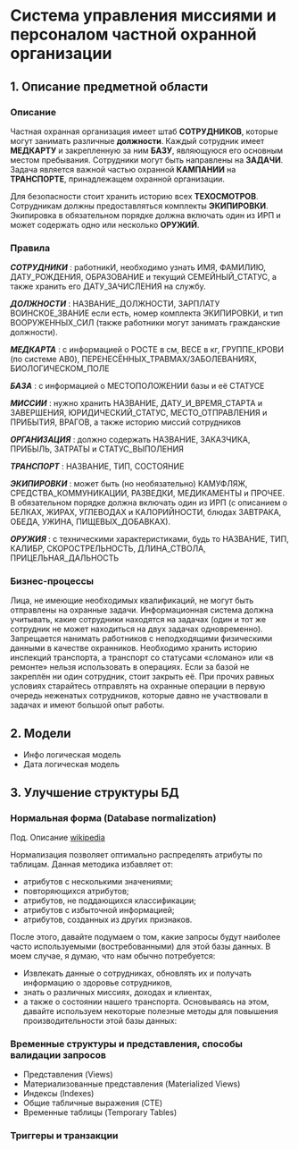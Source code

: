 # Система управления миссиями и персоналом частной охранной организации

## 1. Описание предметной области

### Описание

Частная охранная организация имеет штаб **СОТРУДНИКОВ**, которые могут занимать различные **должности**. 
Каждый сотрудник имеет **МЕДКАРТУ** и закрепленную за ним **БАЗУ**, являющуюся его основным местом пребывания. 
Сотрудники могут быть направлены на **ЗАДАЧИ**. 
Задача является важной частью охранной **КАМПАНИИ** на **ТРАНСПОРТЕ**, принадлежащем охранной организации.

Для безопасности стоит хранить историю всех **ТЕХОСМОТРОВ**. 
Сотрудникам должны предоставляться комплекты **ЭКИПИРОВКИ**.
Экипировка в обязательном порядке должна включать один из ИРП и может содержать одно или несколько **ОРУЖИЙ**.

### Правила

**_СОТРУДНИКИ_** : работникИ, необходимо узнать ИМЯ, ФАМИЛИЮ, ДАТУ_РОЖДЕНИЯ, ОБРАЗОВАНИЕ и текущий СЕМЕЙНЫЙ_СТАТУС, а также хранить его ДАТУ_ЗАЧИСЛЕНИЯ на службу.

**_ДОЛЖНОСТИ_** : НАЗВАНИЕ_ДОЛЖНОСТИ, ЗАРПЛАТУ ВОИНСКОЕ_ЗВАНИЕ если есть, номер комплекта ЭКИПИРОВКИ, и тип ВООРУЖЕННЫХ_СИЛ (также работники могут занимать гражданские должности).

**_МЕДКАРТА_** : с информацией о РОСТЕ в см, ВЕСЕ в кг, ГРУППЕ_КРОВИ (по системе AB0), ПЕРЕНЕСЁННЫХ_ТРАВМАХ/ЗАБОЛЕВАНИЯХ, БИОЛОГИЧЕСКОМ_ПОЛЕ

**_БАЗА_** : с информацией о МЕСТОПОЛОЖЕНИИ базы и её СТАТУСЕ

**_МИССИИ_** : нужно хранить НАЗВАНИЕ, ДАТУ_И_ВРЕМЯ_СТАРТА и ЗАВЕРШЕНИЯ, ЮРИДИЧЕСКИЙ_СТАТУС, МЕСТО_ОТПРАВЛЕНИЯ и ПРИБЫТИЯ, ВРАГОВ, а также историю миссий сотрудников

**_ОРГАНИЗАЦИЯ_** : должно содержать НАЗВАНИЕ, ЗАКАЗЧИКА, ПРИБЫЛЬ, ЗАТРАТЫ и СТАТУС_ВЫПОЛЕНИЯ

_**ТРАНСПОРТ**_ : НАЗВАНИЕ, ТИП, СОСТОЯНИЕ 

**_ЭКИПИРОВКИ_** : может быть (но необязательно) КАМУФЛЯЖ, СРЕДСТВА_КОММУНИКАЦИИ, РАЗВЕДКИ, МЕДИКАМЕНТЫ и ПРОЧЕЕ.
В обязательном порядке должна включать один из ИРП (с описанием о БЕЛКАХ, ЖИРАХ, УГЛЕВОДАХ и КАЛОРИЙНОСТИ, блюдах ЗАВТРАКА, ОБЕДА, УЖИНА, ПИЩЕВЫХ_ДОБАВКАХ).

**_ОРУЖИЯ_** : с техническими характеристиками, будь то НАЗВАНИЕ, ТИП, КАЛИБР, СКОРОСТРЕЛЬНОСТЬ, ДЛИНА_СТВОЛА, ПРИЦЕЛЬНАЯ_ДАЛЬНОСТЬ

### Бизнес-процессы

Лица, не имеющие необходимых квалификаций, не могут быть отправлены на охранные задачи. 
Информационная система должна учитывать, какие сотрудники находятся на задачах (один и тот же сотрудник не может находиться на двух задачах одновременно).
Запрещается нанимать работников с неподходящими физическими данными в качестве охранников. 
Необходимо хранить историю инспекций транспорта, а транспорт со статусами «сломано» или «в ремонте» нельзя использовать в операциях. 
Если за базой не закреплён ни один сотрудник, стоит закрыть её. При прочих равных условиях старайтесь отправлять на охранные операции в первую очередь неженатых сотрудников, 
которые давно не участвовали в задачах и имеют большой опыт работы.

## 2. Модели

- Инфо логическая модель
- Дата логическая модель

## 3. Улучшение структуры БД

### Нормальная форма (Database normalization)
Под. Описание [wikipedia](ru.wikipedia.org/wiki/Нормальная_форма)

Нормализация позволяет оптимально распределять атрибуты по таблицам. Данная методика избавляет от:
- атрибутов с несколькими значениями;
- повторяющихся атрибутов;
- атрибутов, не поддающихся классификации;
- атрибутов с избыточной информацией;
- атрибутов, созданных из других признаков.

После этого, давайте подумаем о том, какие запросы будут наиболее часто используемыми (востребованными) для этой базы данных. В моем случае, я думаю, что нам обычно потребуется:
- Извлекать данные о сотрудниках, обновлять их и получать информацию о здоровье сотрудников,
- знать о различных миссиях, доходах и клиентах,
- а также о состоянии нашего транспорта.
Основываясь на этом, давайте используем некоторые полезные методы для повышения производительности этой базы данных:

### Временные структуры и представления, способы валидации запросов 
- Представления (Views)
- Материализованные представления (Materialized Views)
- Индексы (Indexes)
- Общие табличные выражения (CTE)
- Временные таблицы (Temporary Tables)

### Триггеры и транзакции

